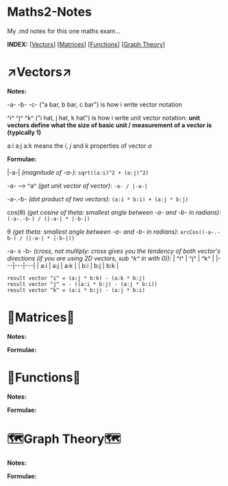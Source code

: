 # Maths2-Notes
My .md notes for this one maths exam...

**INDEX:**
[[Vectors](#vectors)]
[[Matrices](#matrices)]
[[Functions](#functions)]
[[Graph Theory](#graph_theory)]

# <a name = "vectors">↗️Vectors↗️</a>

**Notes:**

-a- -b- -c- ("a bar, b bar, c bar") is how i write vector notation

^i^ ^j^ ^k^ ("i hat, j hat, k hat") is how i write unit vector notation: **unit vectors define what the size of basic unit / measurement of a vector is (typically 1)**

a:i a:j a:k means the *i*, *j* and *k* properties of vector *a*

**Formulae:**

|-a-| *(magnitude of -a-)*: `sqrt((a:i)^2 + (a:j)^2)`

-a- --> ^a^ *(get unit vector of vector)*: `-a- / |-a-|`

-a-.-b- *(dot product of two vectors)*: `(a:i * b:i) + (a:j * b:j)`

cos(θ) *(get cosine of theta: smallest angle between -a- and -b- in radians)*: `(-a-.-b-) / (|-a-| * |-b-|)`

θ *(get theta: smallest angle between -a- and -b- in radians)*: `arcCos((-a-.-b-) / (|-a-| * |-b-|))`

-a- x -b- *(cross, not multiply: cross gives you the tendency of both vector's directions (if you are using 2D vectors, sub ^k^ in with 0))*: 
| ^i^ | ^j^ | ^k^ |
|---|---|---|
| a:i | a:j | a:k |
| b:i | b:j | b:k |

`result vector ^i^ = (a:j * b:k) - (a:k * b:j)`\
`result vector ^j^ = - ((a:i * b:j) - (a:j * b:i))`\
`result vector ^k^ = (a:i * b:j) - (a:j * b:i)`





# <a name = "matrices">🔢Matrices🔢</a>

**Notes:**

**Formulae:**





# <a name = "functions">🌊Functions🌊</a>

**Notes:**

**Formulae:**





# <a name = "graph_theory">🗺️Graph Theory🗺️</a>

**Notes:**

**Formulae:**
